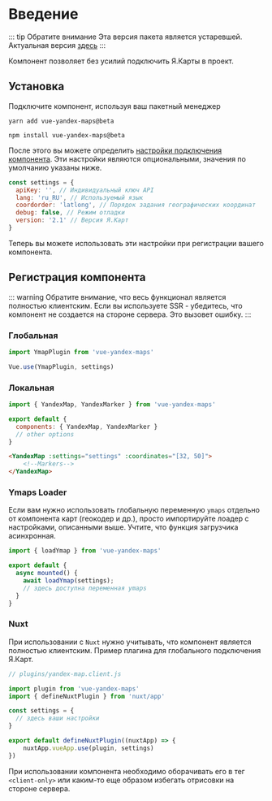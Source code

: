 # Введение

::: tip Обратите внимание
Эта версия пакета является устаревшей. Актуальная версия [здесь](https://github.com/yandex-maps-unofficial/vue-yandex-maps)
:::

Компонент позволяет без усилий подключить Я.Карты в проект.
## Установка

Подключите компонент, используя ваш пакетный менеджер

<CodeGroup>
  <CodeGroupItem title="YARN">

```bash:no-line-numbers
yarn add vue-yandex-maps@beta
```

  </CodeGroupItem>

  <CodeGroupItem title="NPM">

```bash:no-line-numbers
npm install vue-yandex-maps@beta
```

  </CodeGroupItem>
</CodeGroup>

После этого вы можете определить [настройки подключения компонента](https://yandex.ru/dev/maps/jsapi/doc/2.1/dg/concepts/load.html#load__param). Эти настройки являются опциональными, значения по умолчанию указаны ниже.

```js
const settings = {
  apiKey: '', // Индивидуальный ключ API
  lang: 'ru_RU', // Используемый язык
  coordorder: 'latlong', // Порядок задания географических координат
  debug: false, // Режим отладки
  version: '2.1' // Версия Я.Карт
}
```

Теперь вы можете использовать эти настройки при регистрации вашего компонента.

## Регистрация компонента

::: warning
Обратите внимание, что весь функционал является полностью клиентским. Если вы используете SSR - убедитесь, что компонент не создается на стороне сервера. Это вызовет ошибку.
:::

### Глобальная

```js
import YmapPlugin from 'vue-yandex-maps'

Vue.use(YmapPlugin, settings)
```

### Локальная

```js
import { YandexMap, YandexMarker } from 'vue-yandex-maps'

export default {
  components: { YandexMap, YandexMarker }
  // other options
}

```
```html
<YandexMap :settings="settings" :coordinates="[32, 50]">
    <!--Markers-->
</YandexMap>
```

### Ymaps Loader

Если вам нужно использовать глобальную переменную `ymaps` отдельно от компонента карт (геокодер и др.), просто импортируйте лоадер с настройками, описанными выше. Учтите, что функция загрузчика асинхронная.

```js
import { loadYmap } from 'vue-yandex-maps'

export default {
  async mounted() {
    await loadYmap(settings);
    // здесь доступна переменная ymaps
  }
}
```

### Nuxt

При использовании с `Nuxt` нужно учитывать, что компонент является полностью клиентским. Пример плагина для глобального подключения Я.Карт.

```js
// plugins/yandex-map.client.js

import plugin from 'vue-yandex-maps'
import { defineNuxtPlugin } from 'nuxt/app'

const settings = {
  // здесь ваши настройки
}

export default defineNuxtPlugin((nuxtApp) => {
    nuxtApp.vueApp.use(plugin, settings)
})
```
При использовании компонента необходимо оборачивать его в тег `<client-only>` или каким-то еще образом избегать отрисовки на стороне сервера.
